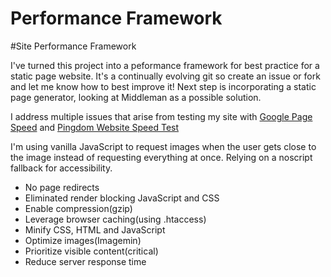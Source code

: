 Performance Framework
=============

#Site Performance Framework

I've turned this project into a peformance framework for best practice for a static page website. It's a continually evolving git so create an issue or fork and let me know how to best improve it! Next step is incorporating a static page generator, looking at Middleman as a possible solution.

I address multiple issues that arise from testing my site with [Google Page Speed](https://developers.google.com/speed/pagespeed/insights/?url=http%3A%2F%2Fbrianmontana.net) and [Pingdom Website Speed Test](http://tools.pingdom.com/fpt/#!/cnnmtP/http://brianmontana.net/)

I'm using vanilla JavaScript to request images when the user gets close to the image instead of requesting everything at once. Relying on a noscript fallback for accessibility.

* No page redirects
* Eliminated render blocking JavaScript and CSS
* Enable compression(gzip)
* Leverage browser caching(using .htaccess)
* Minify CSS, HTML and JavaScript
* Optimize images(Imagemin)
* Prioritize visible content(critical)
* Reduce server response time
